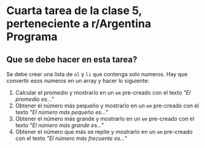# Cuarta tarea de la clase 5, perteneciente a r/Argentina Programa

## Que se debe hacer en esta tarea?
Se debe crear una lista de `ol` y `li` que contenga solo numeros.
Hay que convertir esos numeros en un array y hacer lo siguiente:
1. Calcular el promedio y mostrarlo en un `em` pre-creado con el texto _"El promedio es..."_
2. Obtener el número más pequeño y mostrarlo en un `em` pre-creado con el texto _"El número más pequeño es..."_
3. Obtener el número más grande y mostrarlo en un `em` pre-creado con el texto _"El número más grande es..."_
4. Obtener el número que más se repite y mostrarlo en un `em` pre-creado con el texto _"El número más frecuente es..."_

